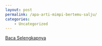 ```yaml
---
layout: post
permalink: /apa-arti-mimpi-bertemu-salju/
categories:
    - Uncategorized
---
```


[Baca Selengkapnya](/02)